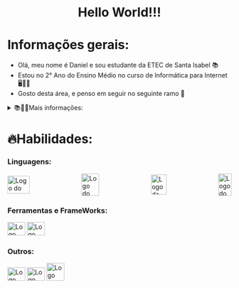 <h1 align="center">Hello World!!!</h1>

# Informações gerais:
<ul>
  <li>Olá, meu nome é Daniel e sou estudante da ETEC de Santa Isabel 📚</li>
  <li>Estou no 2° Ano do Ensino Médio no curso de Informática para Internet 🖥👨‍💻</li>
  <li>Gosto desta área, e penso em seguir no seguinte ramo 🔭</li>
</ul>

<details>
  <summary>📚👨‍🎓Mais informações:</summary>

  <p>- Meu nome é Daniel Silva de Oliveira, tenho 16 anos e sou um estudante da ETEC (Escola Técnica) de Santa Isabel. Estou no 2° Ano do curso de Informática para Internet.</p>

  <p>- Como o curso é Informática para Internet, estamos aprendendo diferentes campos da área. Até o momento, estamos aprendendo HTML, CSS, JavaScript, PHP, React-Native, SQL, Docker. Também tivemos C++ e aulas de CorelDraw e Gimp.</p>
</details>

# 🔥Habilidades:
<h3>Linguagens:</h3>

<section style="display: flex; justify-content: space-between; align-items: center;">
  <img src="https://github.com/user-attachments/assets/a3ab29bf-0810-4dfa-b2e5-52e32389d695" alt="Logo do Html e Css" height="40px" width="50px">
  <img src="https://github.com/user-attachments/assets/2008d5c7-b69b-480d-8941-bb7fc3252975" alt="Logo do JavaScript" height="50px" width="40px">
  <img src="https://github.com/user-attachments/assets/b6271ca9-ed1b-4090-bb9f-8632f83b215f" alt="Logo do PHP" height="45px" width="35px">
  <img src="https://github.com/user-attachments/assets/21085e70-341f-4cf5-9d84-d8d8fbb419c2" alt="Logo do C++" height="50px" width="30px">
</section>

<h3>Ferramentas e FrameWorks:</h3>

<section>
  <img src="https://cdn.jsdelivr.net/gh/devicons/devicon/icons/vscode/vscode-original.svg" alt="Logo do Vscode" height="30px" width="40px">
  <img src="https://github.com/user-attachments/assets/6285e899-c14f-4053-9f5b-c380f036df21" alt="Logo do Expo" height="30px" width="40px">
</section>

<h3>Outros:</h3>

<section>
  <img src="https://github.com/user-attachments/assets/501381ed-542b-49d3-bd65-a3c1c9e2de42" alt="Logo do SQL" height="30px" width="40px">
  <img src="https://github.com/user-attachments/assets/5a6b4c0c-b9a8-430c-a1d3-525fff79347b" alt="Logo do React-Native" height="30px" width="40px">
  <img src="https://github.com/user-attachments/assets/c9752c1e-7da7-489e-a5c7-5fed18a6a240" alt="Logo do Docker" height"30px" width="40px">
</section>
